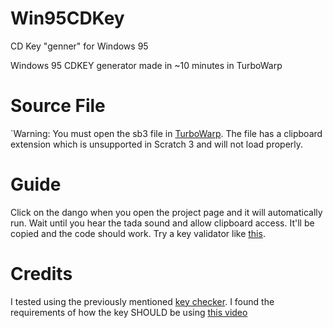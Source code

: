 # Win95CDKey
CD Key "genner" for Windows 95 

Windows 95 CDKEY generator made in ~10 minutes in TurboWarp

# Source File
`Warning: You must open the sb3 file in [TurboWarp](https://turbowarp.org). The file has a clipboard extension which is unsupported in Scratch 3 and will not load properly.

# Guide
Click on the dango when you open the project page and it will automatically run. Wait until you hear the tada sound and allow clipboard access. It'll be copied and the code should work. Try a key validator like [this](https://github.com/MobCat/Windows-95-Product-Key-Check).

# Credits
I tested using the previously mentioned [key checker](https://github.com/MobCat/Windows-95-Product-Key-Check).
I found the requirements of how the key SHOULD be using [this video](https://www.youtube.com/watch?v=cwyH59nACzQ)
